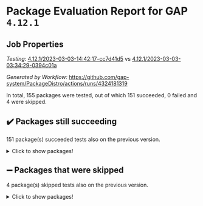 # Package Evaluation Report for GAP `4.12.1`

## Job Properties

*Testing:* [4.12.1/2023-03-03-14:42:17-cc7d41d5](https://github.com/gap-system/PackageDistro/blob/data/reports/4.12.1/2023-03-03-14:42:17-cc7d41d5) vs [4.12.1/2023-03-03-03:34:29-0394c01a](https://github.com/gap-system/PackageDistro/blob/data/reports/4.12.1/2023-03-03-03:34:29-0394c01a)

*Generated by Workflow:* https://github.com/gap-system/PackageDistro/actions/runs/4324181319

In total, 155 packages were tested, out of which 151 succeeded, 0 failed and 4 were skipped.

## :heavy_check_mark: Packages still succeeding

151 package(s) succeeded tests also on the previous version.
<details><summary>Click to show packages!</summary>

- 4ti2interface 2023.02-04 [(success)](https://github.com/gap-system/PackageDistro/actions/runs/4324181319/jobs/7548995056)
- ace 5.6.2 [(success)](https://github.com/gap-system/PackageDistro/actions/runs/4324181319/jobs/7548995238)
- aclib 1.3.2 [(success)](https://github.com/gap-system/PackageDistro/actions/runs/4324181319/jobs/7548995396)
- agt 0.3.1 [(success)](https://github.com/gap-system/PackageDistro/actions/runs/4324181319/jobs/7548995564)
- alnuth 3.2.1 [(success)](https://github.com/gap-system/PackageDistro/actions/runs/4324181319/jobs/7548995722)
- anupq 3.3.0 [(success)](https://github.com/gap-system/PackageDistro/actions/runs/4324181319/jobs/7548995937)
- atlasrep 2.1.6 [(success)](https://github.com/gap-system/PackageDistro/actions/runs/4324181319/jobs/7548996110)
- autodoc 2022.10.20 [(success)](https://github.com/gap-system/PackageDistro/actions/runs/4324181319/jobs/7548996284)
- automata 1.15 [(success)](https://github.com/gap-system/PackageDistro/actions/runs/4324181319/jobs/7548996447)
- automgrp 1.3.2 [(success)](https://github.com/gap-system/PackageDistro/actions/runs/4324181319/jobs/7548996618)
- autpgrp 1.11 [(success)](https://github.com/gap-system/PackageDistro/actions/runs/4324181319/jobs/7548996796)
- cap 2023.03-02 [(success)](https://github.com/gap-system/PackageDistro/actions/runs/4324181319/jobs/7548996962)
- caratinterface 2.3.4 [(success)](https://github.com/gap-system/PackageDistro/actions/runs/4324181319/jobs/7548997210)
- cddinterface 2022.11.01 [(success)](https://github.com/gap-system/PackageDistro/actions/runs/4324181319/jobs/7548997388)
- circle 1.6.6 [(success)](https://github.com/gap-system/PackageDistro/actions/runs/4324181319/jobs/7548997658)
- classicpres 1.22 [(success)](https://github.com/gap-system/PackageDistro/actions/runs/4324181319/jobs/7548997877)
- cohomolo 1.6.11 [(success)](https://github.com/gap-system/PackageDistro/actions/runs/4324181319/jobs/7548998048)
- congruence 1.2.5 [(success)](https://github.com/gap-system/PackageDistro/actions/runs/4324181319/jobs/7548998234)
- corelg 1.56 [(success)](https://github.com/gap-system/PackageDistro/actions/runs/4324181319/jobs/7548998546)
- crime 1.6 [(success)](https://github.com/gap-system/PackageDistro/actions/runs/4324181319/jobs/7548998790)
- crisp 1.4.6 [(success)](https://github.com/gap-system/PackageDistro/actions/runs/4324181319/jobs/7548999022)
- crypting 0.10.4 [(success)](https://github.com/gap-system/PackageDistro/actions/runs/4324181319/jobs/7548999202)
- cryst 4.1.25 [(success)](https://github.com/gap-system/PackageDistro/actions/runs/4324181319/jobs/7548999413)
- crystcat 1.1.10 [(success)](https://github.com/gap-system/PackageDistro/actions/runs/4324181319/jobs/7548999606)
- ctbllib 1.3.4 [(success)](https://github.com/gap-system/PackageDistro/actions/runs/4324181319/jobs/7548999811)
- cubefree 1.19 [(success)](https://github.com/gap-system/PackageDistro/actions/runs/4324181319/jobs/7548999980)
- curlinterface 2.3.1 [(success)](https://github.com/gap-system/PackageDistro/actions/runs/4324181319/jobs/7549000173)
- cvec 2.7.6 [(success)](https://github.com/gap-system/PackageDistro/actions/runs/4324181319/jobs/7549000341)
- datastructures 0.3.0 [(success)](https://github.com/gap-system/PackageDistro/actions/runs/4324181319/jobs/7549000515)
- deepthought 1.0.6 [(success)](https://github.com/gap-system/PackageDistro/actions/runs/4324181319/jobs/7549000662)
- design 1.8 [(success)](https://github.com/gap-system/PackageDistro/actions/runs/4324181319/jobs/7549000839)
- difsets 2.3.1 [(success)](https://github.com/gap-system/PackageDistro/actions/runs/4324181319/jobs/7549001009)
- digraphs 1.6.1 [(success)](https://github.com/gap-system/PackageDistro/actions/runs/4324181319/jobs/7549001148)
- edim 1.3.6 [(success)](https://github.com/gap-system/PackageDistro/actions/runs/4324181319/jobs/7549001302)
- example 4.3.4 [(success)](https://github.com/gap-system/PackageDistro/actions/runs/4324181319/jobs/7549001449)
- examplesforhomalg 2023.02-04 [(success)](https://github.com/gap-system/PackageDistro/actions/runs/4324181319/jobs/7549001584)
- factint 1.6.3 [(success)](https://github.com/gap-system/PackageDistro/actions/runs/4324181319/jobs/7549001739)
- ferret 1.0.9 [(success)](https://github.com/gap-system/PackageDistro/actions/runs/4324181319/jobs/7549001905)
- fga 1.4.0 [(success)](https://github.com/gap-system/PackageDistro/actions/runs/4324181319/jobs/7549002090)
- fining 1.5.5 [(success)](https://github.com/gap-system/PackageDistro/actions/runs/4324181319/jobs/7549002236)
- float 1.0.3 [(success)](https://github.com/gap-system/PackageDistro/actions/runs/4324181319/jobs/7549002406)
- format 1.4.3 [(success)](https://github.com/gap-system/PackageDistro/actions/runs/4324181319/jobs/7549002592)
- forms 1.2.9 [(success)](https://github.com/gap-system/PackageDistro/actions/runs/4324181319/jobs/7549002770)
- fplsa 1.2.6 [(success)](https://github.com/gap-system/PackageDistro/actions/runs/4324181319/jobs/7549002955)
- fr 2.4.12 [(success)](https://github.com/gap-system/PackageDistro/actions/runs/4324181319/jobs/7549003104)
- francy 1.2.5 [(success)](https://github.com/gap-system/PackageDistro/actions/runs/4324181319/jobs/7549003297)
- fwtree 1.3 [(success)](https://github.com/gap-system/PackageDistro/actions/runs/4324181319/jobs/7549003495)
- gapdoc 1.6.6 [(success)](https://github.com/gap-system/PackageDistro/actions/runs/4324181319/jobs/7549003707)
- gauss 2023.02-04 [(success)](https://github.com/gap-system/PackageDistro/actions/runs/4324181319/jobs/7549003885)
- gaussforhomalg 2023.02-04 [(success)](https://github.com/gap-system/PackageDistro/actions/runs/4324181319/jobs/7549004135)
- gbnp 1.0.5 [(success)](https://github.com/gap-system/PackageDistro/actions/runs/4324181319/jobs/7549004321)
- generalizedmorphismsforcap 2023.02-01 [(success)](https://github.com/gap-system/PackageDistro/actions/runs/4324181319/jobs/7549004607)
- genss 1.6.8 [(success)](https://github.com/gap-system/PackageDistro/actions/runs/4324181319/jobs/7549004810)
- gradedmodules 2023.02-04 [(success)](https://github.com/gap-system/PackageDistro/actions/runs/4324181319/jobs/7549004965)
- gradedringforhomalg 2023.02-04 [(success)](https://github.com/gap-system/PackageDistro/actions/runs/4324181319/jobs/7549005097)
- grape 4.9.0 [(success)](https://github.com/gap-system/PackageDistro/actions/runs/4324181319/jobs/7549005262)
- groupoids 1.73 [(success)](https://github.com/gap-system/PackageDistro/actions/runs/4324181319/jobs/7549005451)
- grpconst 2.6.4 [(success)](https://github.com/gap-system/PackageDistro/actions/runs/4324181319/jobs/7549005576)
- guarana 0.96.3 [(success)](https://github.com/gap-system/PackageDistro/actions/runs/4324181319/jobs/7549005735)
- guava 3.18 [(success)](https://github.com/gap-system/PackageDistro/actions/runs/4324181319/jobs/7549005894)
- hap 1.53 [(success)](https://github.com/gap-system/PackageDistro/actions/runs/4324181319/jobs/7549006050)
- hapcryst 0.1.15 [(success)](https://github.com/gap-system/PackageDistro/actions/runs/4324181319/jobs/7549006240)
- hecke 1.5.3 [(success)](https://github.com/gap-system/PackageDistro/actions/runs/4324181319/jobs/7549006420)
- help 3.5 [(success)](https://github.com/gap-system/PackageDistro/actions/runs/4324181319/jobs/7549006626)
- homalg 2023.02-05 [(success)](https://github.com/gap-system/PackageDistro/actions/runs/4324181319/jobs/7549006809)
- homalgtocas 2023.02-04 [(success)](https://github.com/gap-system/PackageDistro/actions/runs/4324181319/jobs/7549006979)
- idrel 2.45 [(success)](https://github.com/gap-system/PackageDistro/actions/runs/4324181319/jobs/7549007148)
- images 1.3.1 [(success)](https://github.com/gap-system/PackageDistro/actions/runs/4324181319/jobs/7549007348)
- intpic 0.3.0 [(success)](https://github.com/gap-system/PackageDistro/actions/runs/4324181319/jobs/7549007576)
- io 4.8.1 [(success)](https://github.com/gap-system/PackageDistro/actions/runs/4324181319/jobs/7549007915)
- io_forhomalg 2023.02-04 [(success)](https://github.com/gap-system/PackageDistro/actions/runs/4324181319/jobs/7549008092)
- irredsol 1.4.4 [(success)](https://github.com/gap-system/PackageDistro/actions/runs/4324181319/jobs/7549008310)
- json 2.1.1 [(success)](https://github.com/gap-system/PackageDistro/actions/runs/4324181319/jobs/7549008564)
- jupyterkernel 1.5.0 [(success)](https://github.com/gap-system/PackageDistro/actions/runs/4324181319/jobs/7549008755)
- jupyterviz 1.5.6 [(success)](https://github.com/gap-system/PackageDistro/actions/runs/4324181319/jobs/7549008947)
- kan 1.35 [(success)](https://github.com/gap-system/PackageDistro/actions/runs/4324181319/jobs/7549009127)
- kbmag 1.5.11 [(success)](https://github.com/gap-system/PackageDistro/actions/runs/4324181319/jobs/7549009323)
- laguna 3.9.6 [(success)](https://github.com/gap-system/PackageDistro/actions/runs/4324181319/jobs/7549009507)
- liealgdb 2.2.1 [(success)](https://github.com/gap-system/PackageDistro/actions/runs/4324181319/jobs/7549009645)
- liepring 2.8 [(success)](https://github.com/gap-system/PackageDistro/actions/runs/4324181319/jobs/7549009809)
- liering 2.4.2 [(success)](https://github.com/gap-system/PackageDistro/actions/runs/4324181319/jobs/7549009991)
- linearalgebraforcap 2023.03-01 [(success)](https://github.com/gap-system/PackageDistro/actions/runs/4324181319/jobs/7549010158)
- localizeringforhomalg 2023.02-04 [(success)](https://github.com/gap-system/PackageDistro/actions/runs/4324181319/jobs/7549010306)
- loops 3.4.3 [(success)](https://github.com/gap-system/PackageDistro/actions/runs/4324181319/jobs/7549010483)
- lpres 1.0.3 [(success)](https://github.com/gap-system/PackageDistro/actions/runs/4324181319/jobs/7549010770)
- majoranaalgebras 1.5.1 [(success)](https://github.com/gap-system/PackageDistro/actions/runs/4324181319/jobs/7549010967)
- mapclass 1.4.6 [(success)](https://github.com/gap-system/PackageDistro/actions/runs/4324181319/jobs/7549011138)
- matgrp 0.70 [(success)](https://github.com/gap-system/PackageDistro/actions/runs/4324181319/jobs/7549011311)
- matricesforhomalg 2023.02-04 [(success)](https://github.com/gap-system/PackageDistro/actions/runs/4324181319/jobs/7549011481)
- modisom 2.5.4 [(success)](https://github.com/gap-system/PackageDistro/actions/runs/4324181319/jobs/7549011647)
- modulepresentationsforcap 2023.02-03 [(success)](https://github.com/gap-system/PackageDistro/actions/runs/4324181319/jobs/7549011834)
- modules 2023.02-04 [(success)](https://github.com/gap-system/PackageDistro/actions/runs/4324181319/jobs/7549012019)
- monoidalcategories 2023.02-05 [(success)](https://github.com/gap-system/PackageDistro/actions/runs/4324181319/jobs/7549012169)
- nconvex 2022.09-01 [(success)](https://github.com/gap-system/PackageDistro/actions/runs/4324181319/jobs/7549012376)
- nilmat 1.4.2 [(success)](https://github.com/gap-system/PackageDistro/actions/runs/4324181319/jobs/7549012549)
- nock 1.5 [(success)](https://github.com/gap-system/PackageDistro/actions/runs/4324181319/jobs/7549012722)
- normalizinterface 1.3.5 [(success)](https://github.com/gap-system/PackageDistro/actions/runs/4324181319/jobs/7549012890)
- nq 2.5.9 [(success)](https://github.com/gap-system/PackageDistro/actions/runs/4324181319/jobs/7549013067)
- numericalsgps 1.3.1 [(success)](https://github.com/gap-system/PackageDistro/actions/runs/4324181319/jobs/7549013276)
- openmath 11.5.3 [(success)](https://github.com/gap-system/PackageDistro/actions/runs/4324181319/jobs/7549013495)
- orb 4.9.0 [(success)](https://github.com/gap-system/PackageDistro/actions/runs/4324181319/jobs/7549013713)
- packagemanager 1.4.0 [(success)](https://github.com/gap-system/PackageDistro/actions/runs/4324181319/jobs/7549013920)
- patternclass 2.4.3 [(success)](https://github.com/gap-system/PackageDistro/actions/runs/4324181319/jobs/7549014045)
- permut 2.0.4 [(success)](https://github.com/gap-system/PackageDistro/actions/runs/4324181319/jobs/7549014261)
- polenta 1.3.10 [(success)](https://github.com/gap-system/PackageDistro/actions/runs/4324181319/jobs/7549014457)
- polymaking 0.8.6 [(success)](https://github.com/gap-system/PackageDistro/actions/runs/4324181319/jobs/7549014603)
- primgrp 3.4.4 [(success)](https://github.com/gap-system/PackageDistro/actions/runs/4324181319/jobs/7549014761)
- profiling 2.5.2 [(success)](https://github.com/gap-system/PackageDistro/actions/runs/4324181319/jobs/7549014947)
- qpa 1.34 [(success)](https://github.com/gap-system/PackageDistro/actions/runs/4324181319/jobs/7549015098)
- quagroup 1.8.3 [(success)](https://github.com/gap-system/PackageDistro/actions/runs/4324181319/jobs/7549015237)
- radiroot 2.9 [(success)](https://github.com/gap-system/PackageDistro/actions/runs/4324181319/jobs/7549015373)
- rcwa 4.7.1 [(success)](https://github.com/gap-system/PackageDistro/actions/runs/4324181319/jobs/7549015490)
- rds 1.8 [(success)](https://github.com/gap-system/PackageDistro/actions/runs/4324181319/jobs/7549015684)
- recog 1.4.2 [(success)](https://github.com/gap-system/PackageDistro/actions/runs/4324181319/jobs/7549015842)
- repndecomp 1.3.0 [(success)](https://github.com/gap-system/PackageDistro/actions/runs/4324181319/jobs/7549015998)
- repsn 3.1.0 [(success)](https://github.com/gap-system/PackageDistro/actions/runs/4324181319/jobs/7549016171)
- resclasses 4.7.3 [(success)](https://github.com/gap-system/PackageDistro/actions/runs/4324181319/jobs/7549016317)
- ringsforhomalg 2023.02-05 [(success)](https://github.com/gap-system/PackageDistro/actions/runs/4324181319/jobs/7549016454)
- sco 2023.02-04 [(success)](https://github.com/gap-system/PackageDistro/actions/runs/4324181319/jobs/7549016636)
- scscp 2.4.1 [(success)](https://github.com/gap-system/PackageDistro/actions/runs/4324181319/jobs/7549016835)
- semigroups 5.2.0 [(success)](https://github.com/gap-system/PackageDistro/actions/runs/4324181319/jobs/7549017022)
- sglppow 2.3 [(success)](https://github.com/gap-system/PackageDistro/actions/runs/4324181319/jobs/7549017293)
- sgpviz 0.999.5 [(success)](https://github.com/gap-system/PackageDistro/actions/runs/4324181319/jobs/7549017470)
- simpcomp 2.1.14 [(success)](https://github.com/gap-system/PackageDistro/actions/runs/4324181319/jobs/7549017671)
- singular 2023.02.09 [(success)](https://github.com/gap-system/PackageDistro/actions/runs/4324181319/jobs/7549017844)
- sl2reps 1.1 [(success)](https://github.com/gap-system/PackageDistro/actions/runs/4324181319/jobs/7549017982)
- sla 1.5.3 [(success)](https://github.com/gap-system/PackageDistro/actions/runs/4324181319/jobs/7549018152)
- smallgrp 1.5.2 [(success)](https://github.com/gap-system/PackageDistro/actions/runs/4324181319/jobs/7549018323)
- smallsemi 0.6.13 [(success)](https://github.com/gap-system/PackageDistro/actions/runs/4324181319/jobs/7549018473)
- sonata 2.9.6 [(success)](https://github.com/gap-system/PackageDistro/actions/runs/4324181319/jobs/7549018620)
- sophus 1.27 [(success)](https://github.com/gap-system/PackageDistro/actions/runs/4324181319/jobs/7549018802)
- spinsym 1.5.2 [(success)](https://github.com/gap-system/PackageDistro/actions/runs/4324181319/jobs/7549018982)
- standardff 0.9.4 [(success)](https://github.com/gap-system/PackageDistro/actions/runs/4324181319/jobs/7549019152)
- symbcompcc 1.3.2 [(success)](https://github.com/gap-system/PackageDistro/actions/runs/4324181319/jobs/7549019318)
- thelma 1.3 [(success)](https://github.com/gap-system/PackageDistro/actions/runs/4324181319/jobs/7549019478)
- tomlib 1.2.9 [(success)](https://github.com/gap-system/PackageDistro/actions/runs/4324181319/jobs/7549019641)
- toolsforhomalg 2023.02-06 [(success)](https://github.com/gap-system/PackageDistro/actions/runs/4324181319/jobs/7549019803)
- toric 1.9.5 [(success)](https://github.com/gap-system/PackageDistro/actions/runs/4324181319/jobs/7549019976)
- toricvarieties 2022.07.13 [(success)](https://github.com/gap-system/PackageDistro/actions/runs/4324181319/jobs/7549020161)
- transgrp 3.6.3 [(success)](https://github.com/gap-system/PackageDistro/actions/runs/4324181319/jobs/7549020377)
- ugaly 4.0.3 [(success)](https://github.com/gap-system/PackageDistro/actions/runs/4324181319/jobs/7549020544)
- unipot 1.5 [(success)](https://github.com/gap-system/PackageDistro/actions/runs/4324181319/jobs/7549020722)
- unitlib 4.2.0 [(success)](https://github.com/gap-system/PackageDistro/actions/runs/4324181319/jobs/7549020899)
- utils 0.82 [(success)](https://github.com/gap-system/PackageDistro/actions/runs/4324181319/jobs/7549021057)
- uuid 0.7 [(success)](https://github.com/gap-system/PackageDistro/actions/runs/4324181319/jobs/7549021199)
- walrus 0.9991 [(success)](https://github.com/gap-system/PackageDistro/actions/runs/4324181319/jobs/7549021416)
- wedderga 4.10.3 [(success)](https://github.com/gap-system/PackageDistro/actions/runs/4324181319/jobs/7549021629)
- xmod 2.91 [(success)](https://github.com/gap-system/PackageDistro/actions/runs/4324181319/jobs/7549021814)
- xmodalg 1.23 [(success)](https://github.com/gap-system/PackageDistro/actions/runs/4324181319/jobs/7549022044)
- yangbaxter 0.10.3 [(success)](https://github.com/gap-system/PackageDistro/actions/runs/4324181319/jobs/7549022265)
- zeromqinterface 0.14 [(success)](https://github.com/gap-system/PackageDistro/actions/runs/4324181319/jobs/7549022468)
</details>

## :heavy_minus_sign: Packages that were skipped

4 package(s) skipped tests also on the previous version.
<details><summary>Click to show packages!</summary>

- browse 1.8.20 [(skipped)](https://github.com/gap-system/PackageDistro/actions/runs/4324181319/jobs/7548685447)
- itc 1.5.1 [(skipped)](https://github.com/gap-system/PackageDistro/actions/runs/4324181319/jobs/7548685447)
- polycyclic 2.16 [(skipped)](https://github.com/gap-system/PackageDistro/actions/runs/4324181319/jobs/7548685447)
- xgap 4.31 [(skipped)](https://github.com/gap-system/PackageDistro/actions/runs/4324181319/jobs/7548685447)
</details>

